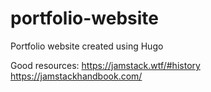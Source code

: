 # portfolio-website

Portfolio website created using Hugo

Good resources:
https://jamstack.wtf/#history
https://jamstackhandbook.com/
